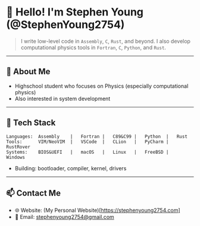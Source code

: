
#   👋 Hello! I'm **Stephen Young (@StephenYoung2754)**

>   I write low-level code in `Assembly`, `C`, `Rust`, and beyond.
>   I also develop computational physics tools in `Fortran`, `C`, `Python`, and `Rust`.

---

##  🧠 About Me

-   Highschool student who focuses on Physics (especially computational physics)
-   Also interested in system development

---

##  🧰 Tech Stack

``` tech stack
Languages:  Assembly    |   Fortran |   C89&C99 |   Python  |   Rust
Tools:      VIM/NeoVIM  |   VSCode  |   CLion   |   PyCharm |   RustRover
Systems:    BIOS&UEFI   |   macOS   |   Linux   |   FreeBSD |   Windows
```

-   Building: bootloader, compiler, kernel, drivers

---

##  📫 Contact Me

-   🌐 Website:    (My Personal Website)[https://stephenyoung2754.com]
-   📧 Email:      stephenyoung2754@gmail.com


